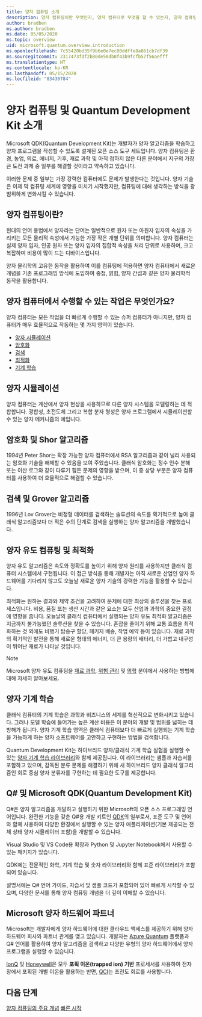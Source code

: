 ```yaml
---
title: 양자 컴퓨팅 소개
description: 양자 컴퓨팅이란 무엇인지, 양자 컴퓨터로 무엇을 할 수 있는지, 양자 컴퓨팅을 배우려면 어떻게 해야 하는지 알아봅니다.
author: bradben
ms.author: bradben
ms.date: 05/05/2020
ms.topic: overview
uid: microsoft.quantum.overview.introduction
ms.openlocfilehash: 7c55420bd35f9b6e0e7ec80ddffe8a861cb7df39
ms.sourcegitcommit: 2317473fdf2b80de58db0f43b9fcfb57f56aefff
ms.translationtype: HT
ms.contentlocale: ko-KR
ms.lasthandoff: 05/15/2020
ms.locfileid: "83430784"
---
```

# <a name="introduction-to-quantum-computing-and-the-quantum-development-kit"></a>양자 컴퓨팅 및 Quantum Development Kit 소개

Microsoft QDK(Quantum Development Kit)는 개발자가 양자 알고리즘을 학습하고 양자 프로그램을 작성할 수 있도록 설계된 오픈 소스 도구 세트입니다. 양자 컴퓨팅은 환경, 농업, 의료, 에너지, 기후, 재료 과학 및 아직 접하지 않은 다른 분야에서 지구의 가장 큰 도전 과제 중 일부를 해결할 것이라고 약속하고 있습니다.  

이러한 문제 중 일부는 가장 강력한 컴퓨터에도 문제가 발생한다는 것입니다. 양자 기술은 이제 막 컴퓨팅 세계에 영향을 미치기 시작했지만, 컴퓨팅에 대해 생각하는 방식을 광범위하게 변화시킬 수 있습니다.

## <a name="what-is-quantum-computing"></a>양자 컴퓨팅이란?

현대의 언어 용법에서 양자라는 단어는 일반적으로 원자 또는 아원자 입자의 속성을 가리키는 모든 물리적 속성에서 가능한 가장 작은 개별 단위를 의미합니다. 양자 컴퓨터는 실제 양자 입자, 인공 원자 또는 양자 입자의 집합적 속성을 처리 단위로 사용하며, 크고 복잡하며 비용이 많이 드는 디바이스입니다.

양자 물리학의 고유한 동작을 활용하여 이를 컴퓨팅에 적용하면 양자 컴퓨터에서 새로운 개념을 기존 프로그래밍 방식에 도입하여 중첩, 얽힘, 양자 간섭과 같은 양자 물리학적 동작을 활용합니다.

## <a name="what-can-a-quantum-computer-do"></a>양자 컴퓨터에서 수행할 수 있는 작업은 무엇인가요?

양자 컴퓨터는 모든 작업을 더 빠르게 수행할 수 있는 슈퍼 컴퓨터가 아니지만, 양자 컴퓨터가 매우 효율적으로 작동하는 몇 가지 영역이 있습니다.

- [양자 시뮬레이션](xref:microsoft.quantum.overview.introduction#quantum-simulation)
- [암호화](xref:microsoft.quantum.overview.introduction#cryptography-and-shors-algorithm)
- [검색](xref:microsoft.quantum.overview.introduction#search-and-grovers-algorithm)
- [최적화](xref:microsoft.quantum.overview.introduction#quantum-inspired-computing-and-optimization)
- [기계 학습](xref:microsoft.quantum.overview.introduction#quantum-machine-learning)

## <a name="quantum-simulation"></a>양자 시뮬레이션

양자 컴퓨터는 계산에서 양자 현상을 사용하므로 다른 양자 시스템을 모델링하는 데 적합합니다. 광합성, 초전도체 그리고 복합 분자 형성은 양자 프로그램에서 시뮬레이션할 수 있는 양자 메커니즘의 예입니다.

## <a name="cryptography-and-shors-algorithm"></a>암호화 및 Shor 알고리즘

1994년 Peter Shor는 확장 가능한 양자 컴퓨터에서 RSA 알고리즘과 같이 널리 사용되는 암호화 기술을 해제할 수 있음을 보여 주었습니다. 클래식 암호화는 정수 인수 분해 또는 이산 로그와 같이 다루기 힘든 문제의 영향을 받으며, 이 중 상당 부분은 양자 컴퓨터를 사용하여 더 효율적으로 해결할 수 있습니다.

## <a name="search-and-grovers-algorithm"></a>검색 및 Grover 알고리즘

1996년 Lov Grover는 비정형 데이터를 검색하는 솔루션의 속도를 획기적으로 높여 클래식 알고리즘보다 더 적은 수의 단계로 검색을 실행하는 양자 알고리즘을 개발했습니다.

## <a name="quantum-inspired-computing-and-optimization"></a>양자 유도 컴퓨팅 및 최적화

양자 유도 알고리즘은 속도와 정확도를 높이기 위해 양자 원리를 사용하지만 클래식 컴퓨터 시스템에서 구현됩니다. 이 접근 방식을 통해 개발자는 아직 새로운 산업인 양자 하드웨어를 기다리지 않고도 오늘날 새로운 양자 기술의 강력한 기능을 활용할 수 있습니다.

최적화는 원하는 결과와 제약 조건을 고려하여 문제에 대한 최상의 솔루션을 찾는 프로세스입니다. 비용, 품질 또는 생산 시간과 같은 요소는 모두 산업과 과학의 중요한 결정에 영향을 줍니다. 오늘날의 클래식 컴퓨터에서 실행되는 양자 유도 최적화 알고리즘은 지금까지 불가능했던 솔루션을 찾을 수 있습니다. 혼잡을 줄이기 위해 교통 흐름을 최적화하는 것 외에도 비행기 탑승구 할당, 패키지 배송, 작업 예약 등이 있습니다. 재료 과학의 획기적인 발전을 통해 새로운 형태의 에너지, 더 큰 용량의 배터리, 더 가볍고 내구성이 뛰어난 재료가 나타날 것입니다.

> [!NOTE]
> Microsoft 양자 유도 컴퓨팅을 [재료 과학](https://cloudblogs.microsoft.com/quantum/2020/01/21/oti-lumionics-accelerating-materials-design-microsoft-azure-quantum/), [위험 관리](https://cloudblogs.microsoft.com/quantum/2019/05/22/microsoft-quantum-collaborates-with-willis-towers-watson-to-transform-risk-management-solutions/) 및 [의학](https://blogs.microsoft.com/blog/2018/05/18/microsoft-quantum-helps-case-western-reserve-university-advance-mri-research/) 분야에서 사용하는 방법에 대해 자세히 알아보세요.

## <a name="quantum-machine-learning"></a>양자 기계 학습

클래식 컴퓨터의 기계 학습은 과학과 비즈니스의 세계를 혁신적으로 변화시키고 있습니다. 그러나 모델 학습에 들어가는 높은 계산 비용은 이 분야의 개발 및 범위를 넓히는 데 방해가 됩니다. 양자 기계 학습 영역은 클래식 컴퓨터보다 더 빠르게 실행되는 기계 학습을 가능하게 하는 양자 소프트웨어를 고안하고 구현하는 방법을 검색합니다.

Quantum Development Kit는 하이브리드 양자/클래식 기계 학습 실험을 실행할 수 있는 [양자 기계 학습 라이브러리](xref:microsoft.quantum.machine-learning.concepts.intro)와 함께 제공됩니다. 이 라이브러리는 샘플과 자습서를 포함하고 있으며, 감독된 분류 문제를 해결하기 위해 새 하이브리드 양자 클래식 알고리즘인 회로 중심 양자 분류자를 구현하는 데 필요한 도구를 제공합니다.

## <a name="q-and-the-microsoft-quantum-development-kit-qdk"></a>Q# 및 Microsoft QDK(Quantum Development Kit)

Q#은 양자 알고리즘을 개발하고 실행하기 위한 Microsoft의 오픈 소스 프로그래밍 언어입니다. 완전한 기능을 갖춘 Q#용 개발 키트인 [QDK](https://docs.microsoft.com/quantum/)의 일부로서, 표준 도구 및 언어와 함께 사용하여 다양한 환경에서 실행할 수 있는 양자 애플리케이션(기본 제공되는 전체 상태 양자 시뮬레이터 포함)을 개발할 수 있습니다.

Visual Studio 및 VS Code용 확장과 Python 및 Jupyter Notebook에서 사용할 수 있는 패키지가 있습니다.

QDK에는 전문적인 화학, 기계 학습 및 숫자 라이브러리와 함께 표준 라이브러리가 포함되어 있습니다.

설명서에는 Q# 언어 가이드, 자습서 및 샘플 코드가 포함되어 있어 빠르게 시작할 수 있으며, 다양한 문서를 통해 양자 컴퓨팅 개념을 더 깊이 이해할 수 있습니다.  

## <a name="microsoft-quantum-hardware-partners"></a>Microsoft 양자 하드웨어 파트너

Microsoft는 개발자에게 양자 하드웨어에 대한 클라우드 액세스를 제공하기 위해 양자 하드웨어 회사와 파트너 관계를 맺고 있습니다. 개발자는 [Azure Quantum](https://azure.microsoft.com/services/quantum/) 플랫폼과 Q# 언어를 활용하여 양자 알고리즘을 검색하고 다양한 유형의 양자 하드웨어에서 양자 프로그램을 실행할 수 있습니다.

[IonQ](https://ionq.com/news/november-4-2019-microsoft-partnership) 및 [Honeywell](https://www.honeywell.com/en-us/newsroom/news/2019/11/the-future-of-quantum-computing)은 모두 **포획 이온(trapped ion) 기반** 프로세서를 사용하여 전자장에서 포획된 개별 이온을 활용하는 반면, [QCI](https://quantumcircuits.com/news-and-publications/quantum-circuits-partners-with-microsoft-on-azure-quantum)는 초전도 회로를 사용합니다.

## <a name="next-steps"></a>다음 단계

[양자 컴퓨팅의 주요 개념](xref:microsoft.quantum.overview.understanding)
[빠른 시작](xref:microsoft.quantum.welcome)